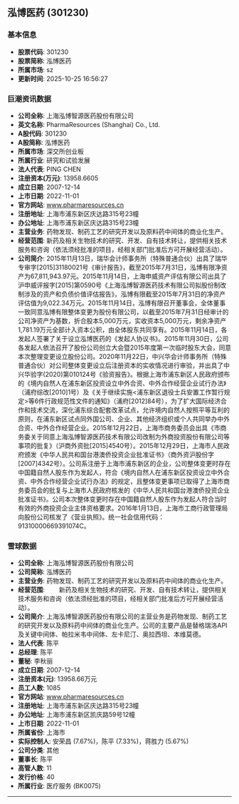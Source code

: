 ## 泓博医药 (301230)

### 基本信息

- **股票代码**: 301230
- **股票简称**: 泓博医药
- **所属市场**: sz
- **更新时间**: 2025-10-25 16:56:27

### 巨潮资讯数据

- **公司全称**: 上海泓博智源医药股份有限公司
- **英文名称**: PharmaResources (Shanghai) Co., Ltd.
- **A股代码**: 301230
- **A股简称**: 泓博医药
- **所属市场**: 深交所创业板
- **所属行业**: 研究和试验发展
- **法人代表**: PING CHEN
- **注册资本(万元)**: 13958.6605
- **成立日期**: 2007-12-14
- **上市日期**: 2022-11-01
- **官方网站**: www.pharmaresources.cn
- **注册地址**: 上海市浦东新区庆达路315号23幢
- **办公地址**: 上海市浦东新区庆达路315号23幢
- **主营业务**: 药物发现、制药工艺的研究开发以及原料药中间体的商业化生产。
- **经营范围**: 新药及相关生物技术的研究、开发、自有技术转让，提供相关技术服务和咨询（依法须经批准的项目，经相关部门批准后方可开展经营活动）。
- **公司简介**: 2015年11月13日，瑞华会计师事务所（特殊普通合伙）出具了瑞华专审字[2015]31180021号《审计报告》，截至2015年7月31日，泓博有限净资产为67,811,943.97元。2015年11月14日，上海申威资产评估有限公司出具了沪申威评报字[2015]第0590号《上海泓博智源医药技术有限公司拟股份制改制涉及的资产和负债价值评估报告》，泓博有限截至2015年7月31日的净资产评估值为9,022.34万元。2015年11月14日，泓博有限召开董事会，全体董事一致同意泓博有限整体变更为股份有限公司，以截至2015年7月31日经审计的公司净资产为基数，折合股本5,000万元，实收资本5,000万元，剩余净资产1,781.19万元全部计入资本公积，由全体股东共同享有。2015年11月14日，各发起人签署了关于设立泓博医药的《发起人协议书》。2015年11月30日，公司各发起人依法召开了股份公司创立大会暨2015年度第一次临时股东大会，同意本次整理变更设立股份公司。2020年11月22日，中兴华会计师事务所（特殊普通合伙）对公司整体变更设立后注册资本的实收情况进行审验，并出具了中兴华验字(2020)第010124号《验资报告》。根据上海市浦东新区人民政府颁布的《境内自然人在浦东新区投资设立中外合资、中外合作经营企业试行办法》（浦府综改[2010]1号）及《关于继续实施<浦东新区退役士兵安置工作暂行规定>等6件行政规范性文件的通知》（浦府[2012]84号），为了扩大国际经济合作和技术交流，深化浦东综合配套改革试点，允许境内自然人按照平等互利的原则，在浦东新区试点同外国公司、企业、其他经济组织或个人共同举办中外合资、中外合作经营企业。2015年12月22日，上海市商务委员会出具《市商务委关于同意上海泓博智源医药技术有限公司改制为外商投资股份有限公司等事项的批复》（沪商外资批[2015]4540号）。2015年12月29日，上海市人民政府颁发《中华人民共和国台港澳侨投资企业批准证书》（商外资沪股份字[2007]4342号）。公司系注册于上海市浦东新区的企业，公司整体变更时存在中国籍自然人股东作为发起人，符合《境内自然人在浦东新区投资设立中外合资、中外合作经营企业试行办法》的规定，且整体变更事项已取得了上海市商务委员会的批复与上海市人民政府核发的《中华人民共和国台港澳侨投资企业批准证书》。公司本次整体变更时存在中国籍自然人股东作为发起人符合当时有效的外商投资企业主体资格要求。2016年1月13日，上海市工商行政管理局向股份公司核发了《营业执照》。统一社会信用代码：91310000669391074C。

### 雪球数据

- **公司全称**: 上海泓博智源医药股份有限公司
- **公司简称**: 泓博医药
- **主营业务**: 药物发现、制药工艺的研究开发以及原料药中间体的商业化生产。
- **经营范围**: 　　新药及相关生物技术的研究、开发、自有技术转让，提供相关技术服务和咨询（依法须经批准的项目，经相关部门批准后方可开展经营活动）。
- **公司简介**: 上海泓博智源医药股份有限公司的主营业务是药物发现、制药工艺的研究开发以及原料药中间体的商业化生产。公司的主要产品是替格瑞洛API及关键中间体、帕拉米韦中间体、左卡尼汀、奥拉西坦、本维莫德。
- **法人代表**: 陈平
- **总经理**: 陈平
- **董秘**: 李秋丽
- **成立日期**: 2007-12-14
- **注册资本(元)**: 13958.66万元
- **员工人数**: 1085
- **官方网站**: www.pharmaresources.cn
- **注册地址**: 上海市浦东新区庆达路315号23幢
- **办公地址**: 上海市浦东新区凯庆路59号12幢
- **上市日期**: 2022-11-01
- **所属省份**: 上海市
- **实际控制人**: 安荣昌 (7.67%)，陈平 (7.33%)，蒋胜力 (5.67%)
- **公司分类**: 其他
- **董事长**: 陈平
- **高管人数**: 11
- **发行价格**: 40
- **所属行业**: 医疗服务 (BK0075)

---